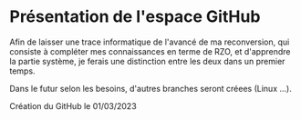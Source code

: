 # Présentation de l'espace GitHub

Afin de laisser une trace informatique de l'avancé de ma reconversion, qui consiste à compléter mes connaissances en terme de RZO, et d'apprendre la partie système, je ferais une distinction entre les deux dans un premier temps.

Dans le futur selon les besoins, d'autres branches seront créees (Linux ...).





Création du GitHub le 01/03/2023
